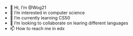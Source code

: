 - 👋 Hi, I’m @Wog21
- 👀 I’m interested in computer science
- 🌱 I’m currently learning CS50
- 💞️ I’m looking to collaborate on learing different languages
- 📫 How to reach me in edx

<!---
Wog21/Wog21 is a ✨ special ✨ repository because its `README.md` (this file) appears on your GitHub profile.
You can click the Preview link to take a look at your changes.
--->
